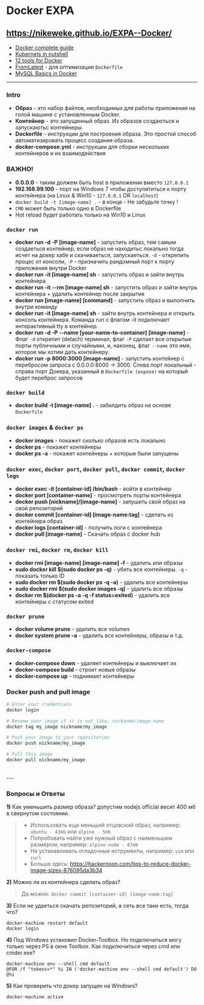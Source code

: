 # Docker EXPA

## https://nikeweke.github.io/EXPA--Docker/

* [Docker complete guide](https://rutracker.org/forum/viewtopic.php?t=5608449)
* [Kubernets in nutshell](https://medium.com/google-cloud/kubernetes-101-pods-nodes-containers-and-clusters-c1509e409e16)
* [12 tools for Docker](https://proglib.io/p/12-docker-tools/)
* [FromLatest](https://www.fromlatest.io/#/) - для оптимизации `Dockerfile`
* [MySQL Basics in Docker](https://severalnines.com/database-blog/mysql-docker-containers-understanding-basics)

--- 

### Intro
* **Образ** - это набор файлов, необходимых для работы приложения на голой машине с установленным Docker.
* **Контейнер** - это запущенный образ. Из образов создаються и запускаютьс контейнеры.
* **Dockerfile** -  инструкции для построения образа. Это простой способ автоматизировать процесс создания образа.
* **docker-compose.yml** - инструкции для сборки нескольких контейнеров и их взаимодействия

### ВАЖНО!
* **0.0.0.0** - таким должем быть host в приложении вместо `127.0.0.1`
* **192.168.99.100** - порт на Windows 7 чтобы доступититься к порту контейнера (на Linux & Win10 - `127.0.0.1` OR `localhost`)
* `docker build -t [image-name] .` - в конце - Не забудьте точку !
* `CMD`  может быть только одно в Dockerfile
* Hot reload будет работать только на Win10 и Linux


### `docker run`
* **docker run -d -P [image-name]** - запустить образ, тем самым создаеться контейнер, если образ не находитьс локально тогда исчет на докер хабе и скачиваеться, запускаеться. `-d` -  открепить процес от консоли,  `-P` - призначить рандомный порт к порту приложения внутри Docker
* **docker run -it [image-name] sh** - запустить образ и зайти внутрь контейнера 
* **docker run -it --rm [image-name] sh** - запустить образ и зайти внутрь контейнера + удалить контейнер после закрытия
* **docker run [image-name] [command]** - запустить образ и выполнить внутри команду
* **docker run -it [image-name] sh** - зайти внутрь контейнера и открыть консоль контейнера. Команда run с флагом -it подключает интерактивный tty в контейнер.
* **docker run -d -P --name [your-name-to-container] [image-name]** - Флаг `-d` открепит (detach) терминал, флаг `-P` сделает все открытые порты публичными и случайными, и, наконец, флаг `--name` это имя, которое мы хотим дать контейнеру.
* **docker run -p 8000:3000 [image-name]** - запустить контейнер с перебросом запроса с 0.0.0.0:8000 -> 3000. Слева порт локальный - справа порт Докера, указанный в `Dockerfile (expose)` на который будет переброс запросов

### `docker build`
* **docker build -t [image-name] .** - забилдить образ на основе `Dockerfile`

 ### `docker images` & `docker ps` 
* **docker images** - покажет сколько образов есть локально
* **docker ps** - покажет контейнеры
* **docker ps -a** - покажет контейнеры + которые были запущены

### `docker exec`, `docker port`, `docker pull`, `docker commit`, `docker logs`
* **docker exec -it [container-id] /bin/bash** - войти в контейнер 
* **docker port [container-name]** - просмотреть порты контейнера
* **docker push [nickname]/[image-name]** - запушить свой образ на свой репозиторий 
* **docker commit [container-id] [image-name:tag]** - сделать из контейнера образ
* **docker logs [container-id]** - получить логи с контейнера
* **docker pull [image-name]** - Скачать образ с docker hub

### `docker rmi`, `docker rm`, `docker kill` 
* **docker rmi [image-name] [image-name] -f** - удалить  или образы
* **sudo docker kill $(sudo docker ps -q)** - убить все контейнеры. `-q` - показать только ID 
* **sudo docker rm $(sudo docker ps -q -a)** - удалить все контейнеры
* **sudo docker rmi $(sudo docker images -q)** - удалить все образы
* **docker rm $(docker ps -a -q -f status=exited)** - удалить все контейнеры с статусом exited

### `docker prune`
* **docker volume prune** - удалить все volumes
* **docker system prune -a** - удалить все контейнеры, образы и т.д.

### `docker-compose`
* **docker-compose down** - удаляет контейнеры и выключает их
* **docker-compose build** - строит новые образы
* **docker-compose up** - поднимает контейнеры


### Docker push and pull image
```bash
# Enter your credentials
docker login

# Rename your image if it is not like: nickanme/image-name
docker tag my_image nickname/my_image

# Push your image to your repositories
docker push nickname/my_image

# Pull this image
docker pull nickname/my_image
```

<br />
---


### Вопросы и Ответы
**1)** Как уменьшить размер образа? допустим nodejs official весит 400 мб в свернутом состоянии. 
> * Использовать еще меньший отцовский образ, например: `ubuntu - 43mb` или `alpine - 5mb`
> * Попробовать найти уже нужный образ с наименьшим размером, например: `alpine-node - 67mb`
> * Не устанавливать отладочные иструменты, например: `vim` или `curl`
> * Больше здесь: https://hackernoon.com/tips-to-reduce-docker-image-sizes-876095da3b34

**2)** Можно ли из контейнера сделать образ?
> Да можно: `docker commit [container-id] [image-name:tag]`

**3)** Если не удаеться скачать репозиторий, а сеть все таки есть, тогда что?
```
docker-machine restart default 
docker login
```

**4)** Под Windows установил Docker-Toolbox. Но подключиться могу только через PS в окне Toolbox. Как подключиться через cmd или cmder.exe?
```
docker-machine env --shell cmd default 
@FOR /f "tokens=*" %i IN ('docker-machine env --shell cmd default') DO @%i
```

**5)** Как проверить что докер запущен на Windows?
```
docker-machine active
```



